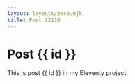 ```yaml
---
layout: layouts/base.njk
title: Post 12119
---
```


# Post {{ id }}

This is post {{ id }} in my Eleventy project.
